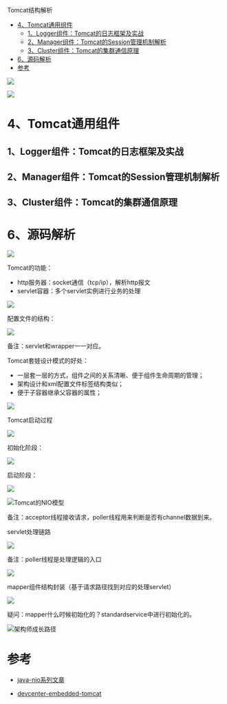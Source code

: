 Tomcat结构解析

<!-- TOC -->

- [4、Tomcat通用组件](#4tomcat通用组件)
    - [1、Logger组件：Tomcat的日志框架及实战](#1logger组件tomcat的日志框架及实战)
    - [2、Manager组件：Tomcat的Session管理机制解析](#2manager组件tomcat的session管理机制解析)
    - [3、Cluster组件：Tomcat的集群通信原理](#3cluster组件tomcat的集群通信原理)
- [6、源码解析](#6源码解析)
- [参考](#参考)

<!-- /TOC -->



![](../../pic/2020-10-25/2020-10-25-15-24-13.png)

![](../../pic/2020-10-25/2020-10-25-15-24-56.png)


# 4、Tomcat通用组件

## 1、Logger组件：Tomcat的日志框架及实战
## 2、Manager组件：Tomcat的Session管理机制解析
## 3、Cluster组件：Tomcat的集群通信原理


# 6、源码解析


![](../../pic/2020-09-05/2020-09-05-09-44-29.png)

Tomcat的功能：

- http服务器：socket通信（tcp/ip），解析http报文
- servlet容器：多个servlet实例进行业务的处理

![](../../pic/2020-09-05/2020-09-05-09-57-22.png)


配置文件的结构：

![](../../pic/2020-09-05/2020-09-05-10-04-58.png)

备注：servlet和wrapper一一对应。


Tomcat套娃设计模式的好处：

- 一层套一层的方式，组件之间的关系清晰、便于组件生命周期的管理；
- 架构设计和xml配置文件标签结构类似；
- 便于子容器继承父容器的属性；


![](../../pic/2020-09-05/2020-09-05-10-59-05.png)


Tomcat启动过程

![](../../pic/2020-09-05/2020-09-05-11-27-55.png)

初始化阶段：

![](../../pic/2020-09-05/2020-09-05-11-58-08.png)

启动阶段：

![](../../pic/2020-09-05/2020-09-05-12-24-05.png)


![Tomcat的NIO模型](../../pic/2020-09-05/2020-09-05-12-26-39.png)

备注：acceptor线程接收请求，poller线程用来判断是否有channel数据到来。


servlet处理链路

![](../../pic/2020-09-05/2020-09-05-12-32-50.png)

备注：poller线程是处理逻辑的入口

![](../../pic/2020-09-05/2020-09-05-12-57-28.png)


mapper组件结构封装（基于请求路径找到对应的处理servlet）

![](../../pic/2020-09-05/2020-09-05-12-47-02.png)

疑问：mapper什么时候初始化的？standardservice中进行初始化的。


![架构师成长路径](../../pic/2020-09-05/2020-09-05-13-15-50.png)


# 参考

- [java-nio系列文章](http://ifeve.com/java-nio-all/)

- [devcenter-embedded-tomcat](https://github.com/heroku/devcenter-embedded-tomcat)
